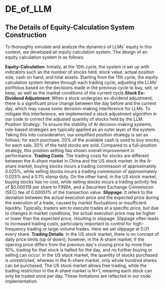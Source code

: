 # DE_of_LLM
## The Details of Equity-Calculation System Construction
To thoroughly simulate and analyze the dynamics of LLMs' equity in this context, we developed an equity calculation system. The design of an equity calculation system is as follows:

**Equity-Calculation**: Initially, at the 10th cycle, the system is set up with indicators such as the number of stocks held, stock value, actual position size, cash on hand, and total assets. Starting from the 11th cycle, the equity calculation system iterates through each trading cycle, adjusting the LLMs' portfolios based on the decisions made in the previous cycle to buy, sell, or keep, as well as the market conditions of the current cycle.**Stock Ex-Dividend Adjustment**: When a stock undergoes ex-dividend adjustment, there is a significant price change between the day before and the current day, which may cause some decision-making interference for LLMs. To mitigate this interference, we implemented a stock adjustment algorithm in our code to correct the adjusted quantity of stocks held by the LLM. Position Strategy: To ensure the stability of AI decision-making systems, rule-based strategies are typically applied as an outer layer of the system. Taking this into consideration, our simplified position strategy is set as follows: for each purchase, 20% of the available cash is used to buy stocks; for each sale, 20% of the held stocks are sold. Compared to a full-position strategy, this position setting has shown overall improvement in performance.  **Trading Costs**: The trading costs for stocks are different between the A-share market in China and the US stock market. In the A-share market, buying stocks incurs a trading commission of approximately 0.025%, while selling stocks incurs a trading commission of approximately 0.025% and a 0.1% stamp duty. On the other hand, in the US stock market, buying stocks has no cost, while selling stocks incurs a trading activity fee of $0.000119 per share to FINRA, and a Securities Exchange Commission (SEC) fee of 0.00051% of the transaction value.  **Slippage**: It refers to the deviation between the actual execution price and the expected price during the execution of a trade, caused by market fluctuations or insufficient liquidity. Typically, traders aim to execute trades at a specific price, but due to changes in market conditions, the actual execution price may be higher or lower than the expected price, resulting in slippage. Slippage often leads to increased trading costs, particularly important to control for high-frequency trading or large-volume trades. Here we set slippage at 0.01 every share.  **Trading Details**: In the US stock market, there is no concept of daily price limits (up or down); however, in the A-share market, if the opening price differs from the previous day's closing price by more than 10%, trading for that stock is halted for the day, and no further buying or selling can occur. In the US stock market, the quantity of stocks purchased is unrestricted, whereas in the A-share market, only whole hundred shares can be purchased. The US stock market allows free trading, while the trading restriction in the A-share market is N+1, meaning each stock can only be traded once per day. These limitations are reflected in our code implementation.
